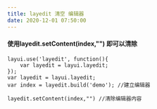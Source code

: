 ```yaml
---
title: layedit 清空 编辑器
date: 2020-12-01 07:50:00
---
```


#### 使用layedit.setContent(index,"") 即可以清除
```
layui.use('layedit', function(){
    var layedit = layui.layedit;
});
var layedit = layui.layedit;
var index = layedit.build('demo'); //建立编辑器

layedit.setContent(index,"") //清除编辑器内容
```